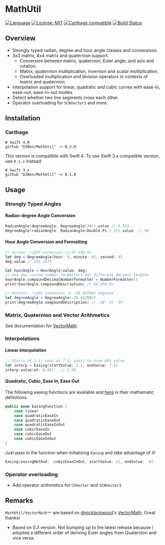 # MathUtil

[![Language](https://img.shields.io/badge/Swift-4.0-orange.svg?style=flat)](https://swift.org)
[![License: MIT](https://img.shields.io/badge/License-MIT-yellow.svg)](https://opensource.org/licenses/MIT)
[![Carthage compatible](https://img.shields.io/badge/Carthage-compatible-4BC51D.svg?style=flat)](https://github.com/Carthage/Carthage)
[![Build Status](https://travis-ci.org/DJBen/MathUtil.svg?branch=master)](https://travis-ci.org/DJBen/MathUtil)

## Overview

- Strongly typed radian, degree and hour angle classes and conversions.
- 3x3 matrix, 4x4 matrix and quaternion support.
  - Conversion between matrix, quaternion, Euler angle, and axis and rotation.
  - Matrix, quaternion multiplication, inversion and scalar multiplication.
  - Overloaded multiplication and division operators in contexts of matrix and quaternion.
- Interpolation support for linear, quadratic and cubic curves with ease-in, ease-out, ease-in-out modes.
- Detect whether two line segments cross each other.
- Operator overloading for `SCNVector3` and more.

## Installation

### Carthage

    # Swift 4.0
    github "DJBen/MathUtil" ~> 0.3.0

This version is compatible with Swift 4. To use Swift 3.x compatible version, use `0.1.x` instead.

    # Swift 3.x
    github "DJBen/MathUtil" ~> 0.1.0


## Usage

### Strongly Typed Angles
#### Radian-degree Angle Conversion
```swift
RadianAngle(degreeAngle: DegreeAngle(30)).value // 0.523...
DegreeAngle(radianAngle: RadianAngle(Double.Pi / 2)).value  // 90
```
#### Hour Angle Conversion and Formatting
```swift
// Sirius' right ascension is 6h 45m 9s
let deg = DegreeAngle(hour: 6, minute: 45, second: 9)
deg.value // 101.2875

let hourAngle = HourAngle(value: deg)
// Use any custom number formatters for different decimal lengths
hourAngle.compoundDecimalNumberFormatter = NumberFormatter()
print(hourAngle.compoundDescription) // 6h 45m 9s

// Antares' right ascension is −26.432002 degrees
let degreeAngle = DegreeAngle(-26.432002)
print(degreeAngle.compoundDescription) // -26° 25′ 55″
```

### Matrix, Quaternion and Vector Arithmetics

See documentation for [VectorMath](https://github.com/nicklockwood/VectorMath).

### Interpolations

#### Linear interpolation
```swift
// Starts at 2.1; ends at 7.5; wants to know 85% value.
let interp = Easing(startValue: 2.1, endValue: 7.5)
interp.value(at: 0.85)   // 6.69
```
#### Quadratic, Cubic, Ease In, Ease Out

The following easing functions are available and [here](http://gizma.com/easing/) is their mathematic definitions.
```swift
public enum EasingFunction {
    case linear
    case quadraticEaseIn
    case quadraticEaseOut
    case quadraticEaseInOut
    case cubicEaseIn
    case cubicEaseOut
    case cubicEaseInOut
}
```
Just pass in the function when initializing `Easing` and take advantage of it!
```swift
Easing(easingMethod: .cubicEaseInOut, startValue: 21, endValue: -9)
```
### Operator overloading

- Add operator arithmetics for `CGVector` and `SCNVector3`.

## Remarks

`MathUtil/VectorMath**` are based on
[@nicklockwood](https://github.com/nicklockwood)'s [VectorMath](https://github.com/nicklockwood/VectorMath). Great thanks!
  - Based on 0.3 version. Not bumping up to the latest release because I adopted a different order of deriving Euler angles from Quaternion and vice versa.
